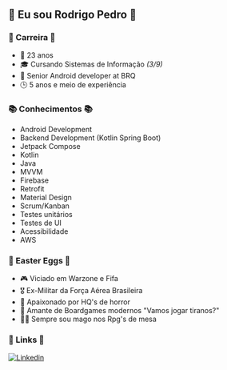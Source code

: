## 🤘 Eu sou **Rodrigo Pedro** 🤘 
### 👔 Carreira 👔
- 📅 23 anos
- 🎓 Cursando Sistemas de Informação *(3/9)*
- 📱 Senior Android developer at BRQ
- 🕒 5 anos e meio de experiência 

### 📚 Conhecimentos 📚
- Android Development
- Backend Development (Kotlin Spring Boot)
- Jetpack Compose
- Kotlin
- Java
- MVVM
- Firebase
- Retrofit
- Material Design
- Scrum/Kanban
- Testes unitários
- Testes de UI
- Acessibilidade
- AWS

### 🥚 Easter Eggs 🥚
- 🎮 Viciado em Warzone e Fifa
- 🎖️ Ex-Militar da Força Aérea Brasileira
- 👹 Apaixonado por HQ's de horror
- 🎲 Amante de Boardgames modernos "Vamos jogar tiranos?"
- 🧙‍♂️ Sempre sou mago nos Rpg's de mesa 

### 🚩 Links 🚩
[![Linkedin](https://img.shields.io/badge/LinkedIn-0077B5?style=for-the-badge&logo=linkedin&logoColor=white)](https://www.linkedin.com/in/rodrigopedro81/)
